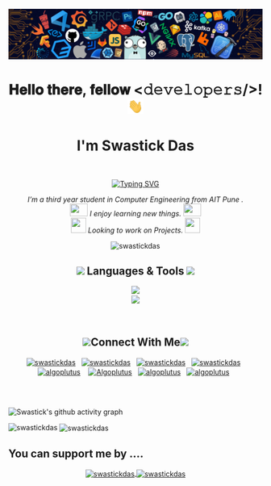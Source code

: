 <p align="center"> <img src="https://github.com/algoplutus1708/algoplutus1708/blob/main/banner.png" /> </p>
<h1 align="center">𝐇𝐞𝐥𝐥𝐨 𝐭𝐡𝐞𝐫𝐞, 𝐟𝐞𝐥𝐥𝐨𝐰 <𝚍𝚎𝚟𝚎𝚕𝚘𝚙𝚎𝚛𝚜/>! <img src="https://github.com/ABSphreak/ABSphreak/blob/master/gifs/Hi.gif" width="30px"height="30px"></h1>
<h1 align="center">I'm Swastick Das</h1>

<div align="center">  <span>‎‎‎‎‎‎‎‎‎‎‎‎‎‎‎‎‎‎‎‎‎</span>

[![Typing SVG](https://readme-typing-svg.demolab.com?font=Fira+Code&pause=1000&color=F75922&center=true&width=435&separator=%3C&lines=Hey!+This+is+Swastick+Das;%3CI'm+a+Competitive+Programmer;%3CA+Mathematics+Lover;%3CAn+Open+Source+Enthusiast)](https://git.io/typing-svg)
</div> 
<p align="center"><em>
I’m a third year student in Computer Engineering from AIT Pune .<br>
<img src="https://github.com/TheDudeThatCode/TheDudeThatCode/blob/master/Assets/Designer.gif" width="35px"height="25px"> I enjoy learning new things. <img src="https://github.com/TheDudeThatCode/TheDudeThatCode/blob/master/Assets/Designer.gif" width="35px"height="25px"> <br> 
<img src="https://github.com/TheDudeThatCode/TheDudeThatCode/blob/master/Assets/Developer.gif" width="30px"height="30px"> Looking to work on Projects. <img src="https://github.com/TheDudeThatCode/TheDudeThatCode/blob/master/Assets/Developer.gif" width="30px"height="30px">
</em></p>

<p align="center"> <img src="https://komarev.com/ghpvc/?username=algoplutus1708&label=Profile%20Views&theme=react-dark&style=plastic" alt="swastickdas" /> </p>

<h2 align="center"><img src="https://camo.githubusercontent.com/beb64ff21c883e318e4f5db5231c2ba4175705bea1c9249e82a41ab375db4f75/68747470733a2f2f6d65646961322e67697068792e636f6d2f6d656469612f51737347456d706b79454f684243623765312f67697068792e6769663f6369643d656366303565343761306e336769316266716e74716d6f62386739616964316f796a327772336473336d67373030626c267269643d67697068792e676966" width="25px" /> Languages & Tools <img src="https://camo.githubusercontent.com/beb64ff21c883e318e4f5db5231c2ba4175705bea1c9249e82a41ab375db4f75/68747470733a2f2f6d65646961322e67697068792e636f6d2f6d656469612f51737347456d706b79454f684243623765312f67697068792e6769663f6369643d656366303565343761306e336769316266716e74716d6f62386739616964316f796a327772336473336d67373030626c267269643d67697068792e676966" width="25px" /></h2>

<p align="center">
    <img src="https://skillicons.dev/icons?i=c,cpp,py,java,kotlin,html,css,js,bootstrap,nodejs,django,flask,git,firebase,react" />
  <br>
    <img src="https://skillicons.dev/icons?i=mysql,angular,bash,figma,vscode,ts" />
</p><br>

<h2 align="center"> <img src="https://raw.githubusercontent.com/ShahriarShafin/ShahriarShafin/main/Assets/handshake.gif" width="50"/>Connect With Me<img src="https://raw.githubusercontent.com/ShahriarShafin/ShahriarShafin/main/Assets/handshake.gif" width="50"/> </h2>
<p align="center">
<a href="https://codepen.io/algoplutus" target="blank"><img align="center" src="https://raw.githubusercontent.com/rahuldkjain/github-profile-readme-generator/master/src/images/icons/Social/codepen.svg" alt="swastickdas" height="30" width="40" /></a>&nbsp;&nbsp;
<a href="https://dev.to/algoplutus" target="blank"><img align="center" src="https://raw.githubusercontent.com/rahuldkjain/github-profile-readme-generator/master/src/images/icons/Social/devto.svg" alt="swastickdas" height="30" width="40" /></a>&nbsp;&nbsp;
<a href="https://www.linkedin.com/in/swastick-das-66a91924a/" target="blank"><img align="center" src="https://raw.githubusercontent.com/rahuldkjain/github-profile-readme-generator/master/src/images/icons/Social/linked-in-alt.svg" alt="swastickdas" height="30" width="40" /></a>&nbsp;&nbsp;
<a href="https://medium.com/@swastickdas" target="blank"><img align="center" src="https://raw.githubusercontent.com/rahuldkjain/github-profile-readme-generator/master/src/images/icons/Social/medium.svg" alt="swastickdas" height="30" width="40" /></a>&nbsp;&nbsp;
<a href="https://www.codechef.com/users/algoplutus" target="blank"><img align="center" src="https://cdn.jsdelivr.net/npm/simple-icons@3.1.0/icons/codechef.svg" alt="algoplutus" height="30" width="40" /></a> &nbsp;&nbsp;
<a href="https://www.hackerrank.com/Algoplutus" target="blank"><img align="center" src="https://raw.githubusercontent.com/rahuldkjain/github-profile-readme-generator/master/src/images/icons/Social/hackerrank.svg" alt="Algoplutus" height="30" width="40" /></a>&nbsp;&nbsp;
<a href="https://codeforces.com/profile/algoplutus" target="blank"><img align="center" src="https://raw.githubusercontent.com/rahuldkjain/github-profile-readme-generator/master/src/images/icons/Social/codeforces.svg" alt="algoplutus" height="30" width="40" /></a>&nbsp;&nbsp;
<a href="https://leetcode.com/algoplutus/" target="blank"><img align="center" src="https://raw.githubusercontent.com/rahuldkjain/github-profile-readme-generator/master/src/images/icons/Social/leet-code.svg" alt="algoplutus" height="30" width="40" /></a>&nbsp;&nbsp;
</p><br><br>

![Swastick's github activity graph](https://github-readme-activity-graph.vercel.app/graph?username=algoplutus1708&bg_color=000000&color=8c8aff&line=5257ff&point=38e8ff&area=true&hide_border=true)

<p><img align="left" src="https://github-readme-stats.vercel.app/api/top-langs?username=algoplutus1708&show_icons=true&locale=en&layout=compact" alt="swastickdas" /></p>

<p>&nbsp;<img align="center" src="https://github-readme-stats.vercel.app/api?username=algoplutus1708&show_icons=true&locale=en" alt="swastickdas" /></p>

## You can support me by ....
<p align="center"><a href="https://www.buymeacoffee.com/swastickdas17"> <img align="center" src="https://cdn.buymeacoffee.com/buttons/v2/default-yellow.png" height="50" width="210" alt="swastickdas" /></a><a href="https://ko-fi.com/swastickdas17#paypalModal"> <img align="center" src="https://cdn.ko-fi.com/cdn/kofi3.png?v=3" height="50" width="210" alt="swastickdas" /></a></p><br><br>
